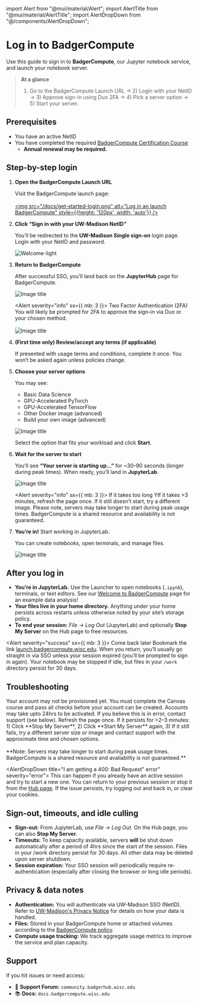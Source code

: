 import Alert from "@mui/material/Alert";
import AlertTitle from "@mui/material/AlertTitle";
import AlertDropDown from "@/components/AlertDropDown";

# Log in to BadgerCompute

Use this guide to sign in to **BadgerCompute**, our Jupyter notebook service, and launch your notebook server.

> **At a glance** <br>
> 1) Go to the BadgerCompute Launch URL → 2) Login with your NetID → 3) Approve sign-in using Duo 2FA → 4) Pick a server option → 5) Start your server.


## Prerequisites

- You have an active NetID
- You have completed the required [BadgerCompute Certification Course](/get-started/#canvas-course)
    - **Annual renewal may be required.**


## Step-by-step login

1. **Open the BadgerCompute Launch URL**
    
    Visit the BadgerCompute launch page:<br>  
    <a href="https://launch.badgercompute.wisc.edu" >
    <img src="/docs/get-started-login.png" alt="Log in an launch BadgerCompute" style={{height: '120px', width: 'auto'}} />
    </a>

2. **Click “Sign in with your UW-Madison NetID”**

    You’ll be redirected to the **UW-Madison Single sign-on** login page. Login with your NetID and password.
    
    ![Welcome-light](/docs/login-guide/Welcome-to-BadgerCompute-light.png)

3. **Return to BadgerCompute**

    After successful SSO, you’ll land back on the **JupyterHub** page for BadgerCompute.
    
    ![Image title](/docs/login-guide/netid-login.png)
    
    <Alert severity="info" sx={{ mb: 3 }}>
      <AlertTitle>Two Factor Authentication (2FA)</AlertTitle>
      You will likely be prompted for 2FA to approve the sign-in via Duo or your chosen method. <br><br>
        ![Image title](/docs/login-guide/Duo-code.png)
    </Alert>

4. **(First time only) Review/accept any terms (if applicable)** 

    If presented with usage terms and conditions, complete it once. You won’t be asked again unless policies change.

5. **Choose your server options**

    You may see:

     * Basic Data Science
     * GPU-Accelerated PyTorch
     * GPU-Accelerated TensorFlow
     * Other Docker image (advanced)
     * Build your own image (advanced)

     ![Image title](/docs/login-guide/select-notebook-template-light.png) 

     Select the option that fits your workload and click **Start**.


8. **Wait for the server to start**

    You’ll see **“Your server is starting up…”** for ~30–90 seconds (longer during peak times). When ready, you’ll land in **JupyterLab**.
    
    ![Image title](/docs/login-guide/notebook-starting-light.png)

    <Alert severity="info" sx={{ mb: 3 }}>
      <AlertTitle>If it takes too long</AlertTitle>
      YIf it takes >3 minutes, refresh the page once. If it still doesn’t start, try a different image. Please note, servers may take longer to start during peak usage times. BadgerCompute is a shared resource and availability is not guaranteed.
    </Alert>

9. **You’re in!** Start working in JupyterLab.
    
    You can create notebooks, open terminals, and manage files. 
    
    ![Image title](/docs/login-guide/jupyter-lab.png)


## After you log in

- **You’re in JupyterLab.** Use the Launcher to open notebooks (`.ipynb`), terminals, or text editors. See our [Welcome to BadgerCompute](hello-jupyter) page for an example 
data analysis! 
- **Your files live in your home directory.** Anything under your home persists across restarts unless otherwise noted by your site’s storage policy.
- **To end your session:** _File → Log Out_ (JupyterLab) and optionally **Stop My Server** on the Hub page to free resources.

<Alert severity="success" sx={{ mb: 3 }}>
  <AlertTitle>Come back later</AlertTitle>
  Bookmark the link [launch.badgercompute.wisc.edu](https://launch.badgercompute.wisc.edu). When you return, you’ll usually go straight in via SSO unless your session expired (you’ll be prompted to sign in again). Your notebook may be stopped if idle, but files in your `/work` directory persist for 30 days.
</Alert>

## Troubleshooting

<AlertDropDown title="I get a **Not Authorized** page" severity="error">
    Your account may not be provisioned yet. You must complete the Canvas course and pass all checks before your account can be created. Accounts may take upto 24hrs to be activated. If you believe this is in error, contact support (see below).
</AlertDropDown>

<AlertDropDown title="Stuck on **Server starting…**" severity="error">
	Refresh the page once. If it persists for >2–3 minutes:<br>
    1) Click **Stop My Server**,  
    2) Click **Start My Server** again,  
    3) If it still fails, try a different server size or image and contact support with the approximate time and chosen options.
    <br><br>
    **Note: Servers may take longer to start during peak usage times. BadgerCompute is a shared resource and availability is not guaranteed.**
</AlertDropDown>

<AlertDropDown title="I am getting a 400: Bad Request" error" severity="error">
    This can happen if you already have an active session and try to start a new one. You can return to your previous session or stop it from the [Hub page](https://badgerhub.jupyter-uw-prod.chtc.io/hub/home). If the issue persists, try logging out and back in, or clear your cookies.
</AlertDropDown>


## Sign-out, timeouts, and idle culling

- **Sign-out:** From JupyterLab, use _File → Log Out_. On the Hub page, you can also **Stop My Server**.
- **Timeouts:** To keep capacity available, servers **will** be shut down automatically after a period of 4hrs since the start of the session. Files in your /work directory persist for 30 days. All other data may be deleted upon server shutdown.
- **Session expiration:** Your SSO session will periodically require re-authentication (especially after closing the browser or long idle periods).


## Privacy & data notes

- **Authentication:** You will authenticate via UW-Madison SSO (NetID). Refer to [UW-Madison's Privacy Notice](https://www.wisc.edu/privacy-notice/) for details on how your data is handled.
- **Files:** Stored in your BadgerCompute home or attached volumes according to the [BadgerCompute policy](/policies#data-retention-policy).
- **Compute usage tracking:** We track aggregate usage metrics to improve the service and plan capacity.


## Support

If you hit issues or need access:

- 💬 **Support Forum:** `community.badgerhub.wisc.edu`
- 📚 **Docs:** `docs.badgercompute.wisc.edu`
